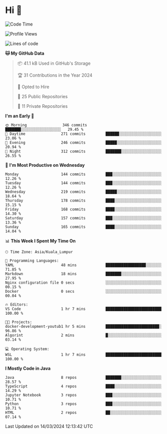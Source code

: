 <h1>Hi 👋</h1>

<!--START_SECTION:waka-->
![Code Time](http://img.shields.io/badge/Code%20Time-495%20hrs%201%20min-blue)

![Profile Views](http://img.shields.io/badge/Profile%20Views-0-blue)

![Lines of code](https://img.shields.io/badge/From%20Hello%20World%20I%27ve%20Written-1.2%20million%20lines%20of%20code-blue)

**🐱 My GitHub Data** 

> 📦 41.1 kB Used in GitHub's Storage 
 > 
> 🏆 31 Contributions in the Year 2024
 > 
> 💼 Opted to Hire
 > 
> 📜 25 Public Repositories 
 > 
> 🔑 11 Private Repositories 
 > 
**I'm an Early 🐤** 

```text
🌞 Morning                346 commits         ███████░░░░░░░░░░░░░░░░░░   29.45 % 
🌆 Daytime                271 commits         ██████░░░░░░░░░░░░░░░░░░░   23.06 % 
🌃 Evening                246 commits         █████░░░░░░░░░░░░░░░░░░░░   20.94 % 
🌙 Night                  312 commits         ███████░░░░░░░░░░░░░░░░░░   26.55 % 
```
📅 **I'm Most Productive on Wednesday** 

```text
Monday                   144 commits         ███░░░░░░░░░░░░░░░░░░░░░░   12.26 % 
Tuesday                  144 commits         ███░░░░░░░░░░░░░░░░░░░░░░   12.26 % 
Wednesday                219 commits         █████░░░░░░░░░░░░░░░░░░░░   18.64 % 
Thursday                 178 commits         ████░░░░░░░░░░░░░░░░░░░░░   15.15 % 
Friday                   168 commits         ████░░░░░░░░░░░░░░░░░░░░░   14.30 % 
Saturday                 157 commits         ███░░░░░░░░░░░░░░░░░░░░░░   13.36 % 
Sunday                   165 commits         ████░░░░░░░░░░░░░░░░░░░░░   14.04 % 
```


📊 **This Week I Spent My Time On** 

```text
🕑︎ Time Zone: Asia/Kuala_Lumpur

💬 Programming Languages: 
YAML                     48 mins             ██████████████████░░░░░░░   71.85 % 
Markdown                 18 mins             ███████░░░░░░░░░░░░░░░░░░   27.95 % 
Nginx configuration file 0 secs              ░░░░░░░░░░░░░░░░░░░░░░░░░   00.15 % 
Docker                   0 secs              ░░░░░░░░░░░░░░░░░░░░░░░░░   00.04 % 

🔥 Editors: 
VS Code                  1 hr 7 mins         █████████████████████████   100.00 % 

🐱‍💻 Projects: 
docker-development-youtub1 hr 5 mins         ████████████████████████░   96.86 % 
Algorint                 2 mins              █░░░░░░░░░░░░░░░░░░░░░░░░   03.14 % 

💻 Operating System: 
WSL                      1 hr 7 mins         █████████████████████████   100.00 % 
```

**I Mostly Code in Java** 

```text
Java                     8 repos             ███████░░░░░░░░░░░░░░░░░░   28.57 % 
TypeScript               4 repos             ████░░░░░░░░░░░░░░░░░░░░░   14.29 % 
Jupyter Notebook         3 repos             ███░░░░░░░░░░░░░░░░░░░░░░   10.71 % 
Python                   3 repos             ███░░░░░░░░░░░░░░░░░░░░░░   10.71 % 
HTML                     2 repos             ██░░░░░░░░░░░░░░░░░░░░░░░   07.14 % 
```




 Last Updated on 14/03/2024 12:13:42 UTC
<!--END_SECTION:waka-->
